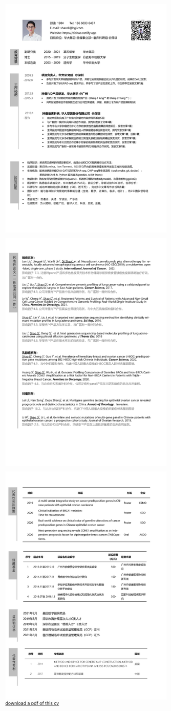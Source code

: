 ![](CV_1.jpg)

![](CV_2.jpg)

![](CV_3.jpg)
[download a pdf of this cv](https://www.jianguoyun.com/p/DYqE0LAQ98bmBRi159IEIAA)


